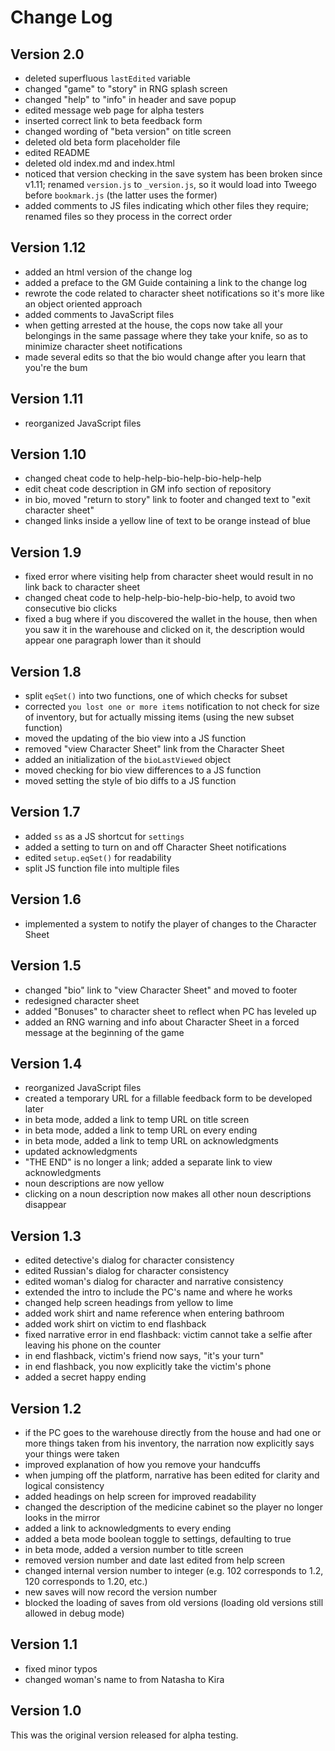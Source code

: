 # Change Log

## Version 2.0

* deleted superfluous `lastEdited` variable
* changed "game" to "story" in RNG splash screen
* changed "help" to "info" in header and save popup
* edited message web page for alpha testers
* inserted correct link to beta feedback form
* changed wording of "beta version" on title screen
* deleted old beta form placeholder file
* edited README
* deleted old index.md and index.html
* noticed that version checking in the save system has been broken since v1.11; renamed `version.js` to `_version.js`, so it would load into Tweego before `bookmark.js` (the latter uses the former)
* added comments to JS files indicating which other files they require; renamed files so they process in the correct order

## Version 1.12

* added an html version of the change log
* added a preface to the GM Guide containing a link to the change log
* rewrote the code related to character sheet notifications so it's more like an object oriented approach
* added comments to JavaScript files
* when getting arrested at the house, the cops now take all your belongings in the same passage where they take your knife, so as to minimize character sheet notifications
* made several edits so that the bio would change after you learn that you're the bum

## Version 1.11

* reorganized JavaScript files

## Version 1.10

* changed cheat code to help-help-bio-help-bio-help-help
* edit cheat code description in GM info section of repository
* in bio, moved "return to story" link to footer and changed text to "exit character sheet"
* changed links inside a yellow line of text to be orange instead of blue

## Version 1.9

* fixed error where visiting help from character sheet would result in no link back to character sheet
* changed cheat code to help-help-bio-help-bio-help, to avoid two consecutive bio clicks
* fixed a bug where if you discovered the wallet in the house, then when you saw it in the warehouse and clicked on it, the description would appear one paragraph lower than it should

## Version 1.8

* split `eqSet()` into two functions, one of which checks for subset
* corrected `you lost one or more items` notification to not check for size of inventory, but for actually missing items (using the new subset function)
* moved the updating of the bio view into a JS function
* removed "view Character Sheet" link from the Character Sheet
* added an initialization of the `bioLastViewed` object
* moved checking for bio view differences to a JS function
* moved setting the style of bio diffs to a JS function

## Version 1.7

* added `ss` as a JS shortcut for `settings`
* added a setting to turn on and off Character Sheet notifications
* edited `setup.eqSet()` for readability
* split JS function file into multiple files

## Version 1.6

* implemented a system to notify the player of changes to the Character Sheet

## Version 1.5

* changed "bio" link to "view Character Sheet" and moved to footer
* redesigned character sheet
* added "Bonuses" to character sheet to reflect when PC has leveled up
* added an RNG warning and info about Character Sheet in a forced message at the beginning of the game

## Version 1.4

* reorganized JavaScript files
* created a temporary URL for a fillable feedback form to be developed later
* in beta mode, added a link to temp URL on title screen
* in beta mode, added a link to temp URL on every ending
* in beta mode, added a link to temp URL on acknowledgments
* updated acknowledgments
* "THE END" is no longer a link; added a separate link to view acknowledgments
* noun descriptions are now yellow
* clicking on a noun description now makes all other noun descriptions disappear

## Version 1.3

* edited detective's dialog for character consistency
* edited Russian's dialog for character consistency
* edited woman's dialog for character and narrative consistency
* extended the intro to include the PC's name and where he works
* changed help screen headings from yellow to lime
* added work shirt and name reference when entering bathroom
* added work shirt on victim to end flashback
* fixed narrative error in end flashback: victim cannot take a selfie after leaving his phone on the counter
* in end flashback, victim's friend now says, "it's your turn"
* in end flashback, you now explicitly take the victim's phone
* added a secret happy ending

## Version 1.2

* if the PC goes to the warehouse directly from the house and had one or more things taken from his inventory, the narration now explicitly says your things were taken
* improved explanation of how you remove your handcuffs
* when jumping off the platform, narrative has been edited for clarity and logical consistency
* added headings on help screen for improved readability
* changed the description of the medicine cabinet so the player no longer looks in the mirror
* added a link to acknowledgments to every ending
* added a beta mode boolean toggle to settings, defaulting to true
* in beta mode, added a version number to title screen
* removed version number and date last edited from help screen
* changed internal version number to integer (e.g. 102 corresponds to 1.2, 120 corresponds to 1.20, etc.)
* new saves will now record the version number
* blocked the loading of saves from old versions (loading old versions still allowed in debug mode)

## Version 1.1

* fixed minor typos
* changed woman's name to from Natasha to Kira

## Version 1.0

This was the original version released for alpha testing.
